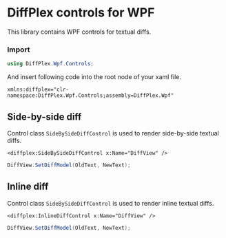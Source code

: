 ﻿# DiffPlex controls for WPF

This library contains WPF controls for textual diffs.

### Import

```csharp
using DiffPlex.Wpf.Controls;
```

And insert following code into the root node of your xaml file.

```
xmlns:diffplex="clr-namespace:DiffPlex.Wpf.Controls;assembly=DiffPlex.Wpf"
```

## Side-by-side diff

Control class `SideBySideDiffControl` is used to render side-by-side textual diffs.

```xaml
<diffplex:SideBySideDiffControl x:Name="DiffView" />
```

```csharp
DiffView.SetDiffModel(OldText, NewText);
```

## Inline diff

Control class `SideBySideDiffControl` is used to render inline textual diffs.

```xaml
<diffplex:InlineDiffControl x:Name="DiffView" />
```

```csharp
DiffView.SetDiffModel(OldText, NewText);
```
